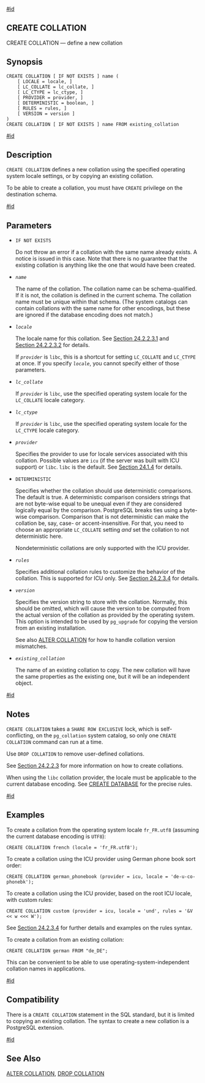 [#id](#SQL-CREATECOLLATION)

## CREATE COLLATION

CREATE COLLATION — define a new collation

## Synopsis

```
CREATE COLLATION [ IF NOT EXISTS ] name (
    [ LOCALE = locale, ]
    [ LC_COLLATE = lc_collate, ]
    [ LC_CTYPE = lc_ctype, ]
    [ PROVIDER = provider, ]
    [ DETERMINISTIC = boolean, ]
    [ RULES = rules, ]
    [ VERSION = version ]
)
CREATE COLLATION [ IF NOT EXISTS ] name FROM existing_collation
```

[#id](#SQL-CREATECOLLATION-DESCRIPTION)

## Description

`CREATE COLLATION` defines a new collation using the specified operating system locale settings, or by copying an existing collation.

To be able to create a collation, you must have `CREATE` privilege on the destination schema.

[#id](#id-1.9.3.59.6)

## Parameters

- `IF NOT EXISTS`

  Do not throw an error if a collation with the same name already exists. A notice is issued in this case. Note that there is no guarantee that the existing collation is anything like the one that would have been created.

- _`name`_

  The name of the collation. The collation name can be schema-qualified. If it is not, the collation is defined in the current schema. The collation name must be unique within that schema. (The system catalogs can contain collations with the same name for other encodings, but these are ignored if the database encoding does not match.)

- _`locale`_

  The locale name for this collation. See [Section 24.2.2.3.1](collation#COLLATION-MANAGING-CREATE-LIBC) and [Section 24.2.2.3.2](collation#COLLATION-MANAGING-CREATE-ICU) for details.

  If _`provider`_ is `libc`, this is a shortcut for setting `LC_COLLATE` and `LC_CTYPE` at once. If you specify _`locale`_, you cannot specify either of those parameters.

- _`lc_collate`_

  If _`provider`_ is `libc`, use the specified operating system locale for the `LC_COLLATE` locale category.

- _`lc_ctype`_

  If _`provider`_ is `libc`, use the specified operating system locale for the `LC_CTYPE` locale category.

- _`provider`_

  Specifies the provider to use for locale services associated with this collation. Possible values are `icu` (if the server was built with ICU support) or `libc`. `libc` is the default. See [Section 24.1.4](locale#LOCALE-PROVIDERS) for details.

- `DETERMINISTIC`

  Specifies whether the collation should use deterministic comparisons. The default is true. A deterministic comparison considers strings that are not byte-wise equal to be unequal even if they are considered logically equal by the comparison. PostgreSQL breaks ties using a byte-wise comparison. Comparison that is not deterministic can make the collation be, say, case- or accent-insensitive. For that, you need to choose an appropriate `LC_COLLATE` setting _and_ set the collation to not deterministic here.

  Nondeterministic collations are only supported with the ICU provider.

- _`rules`_

  Specifies additional collation rules to customize the behavior of the collation. This is supported for ICU only. See [Section 24.2.3.4](collation#ICU-TAILORING-RULES) for details.

- _`version`_

  Specifies the version string to store with the collation. Normally, this should be omitted, which will cause the version to be computed from the actual version of the collation as provided by the operating system. This option is intended to be used by `pg_upgrade` for copying the version from an existing installation.

  See also [ALTER COLLATION](sql-altercollation) for how to handle collation version mismatches.

- _`existing_collation`_

  The name of an existing collation to copy. The new collation will have the same properties as the existing one, but it will be an independent object.

[#id](#SQL-CREATECOLLATION-NOTES)

## Notes

`CREATE COLLATION` takes a `SHARE ROW EXCLUSIVE` lock, which is self-conflicting, on the `pg_collation` system catalog, so only one `CREATE COLLATION` command can run at a time.

Use `DROP COLLATION` to remove user-defined collations.

See [Section 24.2.2.3](collation#COLLATION-CREATE) for more information on how to create collations.

When using the `libc` collation provider, the locale must be applicable to the current database encoding. See [CREATE DATABASE](sql-createdatabase) for the precise rules.

[#id](#SQL-CREATECOLLATION-EXAMPLES)

## Examples

To create a collation from the operating system locale `fr_FR.utf8` (assuming the current database encoding is `UTF8`):

```
CREATE COLLATION french (locale = 'fr_FR.utf8');
```

To create a collation using the ICU provider using German phone book sort order:

```
CREATE COLLATION german_phonebook (provider = icu, locale = 'de-u-co-phonebk');
```

To create a collation using the ICU provider, based on the root ICU locale, with custom rules:

```
CREATE COLLATION custom (provider = icu, locale = 'und', rules = '&V << w <<< W');
```

See [Section 24.2.3.4](collation#ICU-TAILORING-RULES) for further details and examples on the rules syntax.

To create a collation from an existing collation:

```
CREATE COLLATION german FROM "de_DE";
```

This can be convenient to be able to use operating-system-independent collation names in applications.

[#id](#SQL-CREATECOLLATION-COMPAT)

## Compatibility

There is a `CREATE COLLATION` statement in the SQL standard, but it is limited to copying an existing collation. The syntax to create a new collation is a PostgreSQL extension.

[#id](#SQL-CREATECOLLATION-SEEALSO)

## See Also

[ALTER COLLATION](sql-altercollation), [DROP COLLATION](sql-dropcollation)
